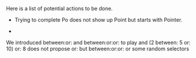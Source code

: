 Here is a list of potential actions to be done.


- Trying to complete Po does not show up Point but starts with Pointer.


- 
We introduced between:or: and between:or:or: to play and 
(2 between: 5 or: 10) or: 8 does not propose or: but between:or:or: or some random selectors